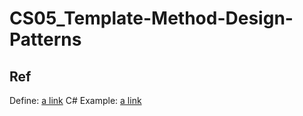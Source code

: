 # CS05_Template-Method-Design-Patterns

## Ref

Define: [a link](https://refactoring.guru/design-patterns/template-method)
C# Example: [a link](https://refactoring.guru/design-patterns/template-method/csharp/example#example-0)